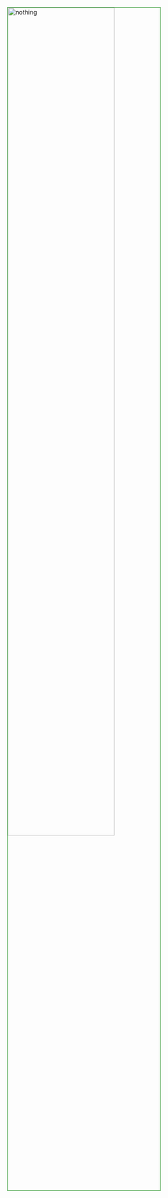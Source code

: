 <div style="align: center">
    <img style="width: 70%;border: solid 1px green;display: block;"
        src="https://www.planetware.com/wpimages/2020/02/france-in-pictures-beautiful-places-to-photograph-eiffel-tower.jpg"
        alt="nothing" />
</div>

<div class="footer_info">

</div>
